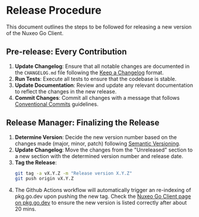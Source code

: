 # Release Procedure

This document outlines the steps to be followed for releasing a new version of the Nuxeo Go Client.

## Pre-release: Every Contribution

1. **Update Changelog**: Ensure that all notable changes are documented in the `CHANGELOG.md` file following the [Keep a Changelog](https://keepachangelog.com/en/1.1.0/) format.
2. **Run Tests**: Execute all tests to ensure that the codebase is stable.
3. **Update Documentation**: Review and update any relevant documentation to reflect the changes in the new release.
4. **Commit Changes**: Commit all changes with a message that follows [Conventional Commits](https://www.conventionalcommits.org/en/v1.0.0/) guidelines.

## Release Manager: Finalizing the Release

1. **Determine Version**: Decide the new version number based on the changes made (major, minor, patch) following [Semantic Versioning](https://semver.org/spec/v2.0.0.html).
2. **Update Changelog**: Move the changes from the "Unreleased" section to a new section with the determined version number and release date.
3. **Tag the Release**:
   ```bash
   git tag -a vX.Y.Z -m "Release version X.Y.Z"
   git push origin vX.Y.Z
   ```
4. The Github Actions workflow will automatically trigger an re-indexing of pkg.go.dev upon pushing the new tag. Check the [Nuxeo Go Client page on pkg.go.dev](https://pkg.go.dev/github.com/anselm94/nuxeo-go-client) to ensure the new version is listed correctly after about 20 mins.